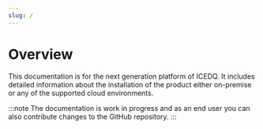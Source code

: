 ```yaml
---
slug: /
---
```


# Overview

This documentation is for the next generation platform of ICEDQ. It includes detailed information about the installation of the product either on-premise or any of the supported cloud environments. 

:::note
The documentation is work in progress and as an end user you can also contribute changes to the GitHub repository.
:::